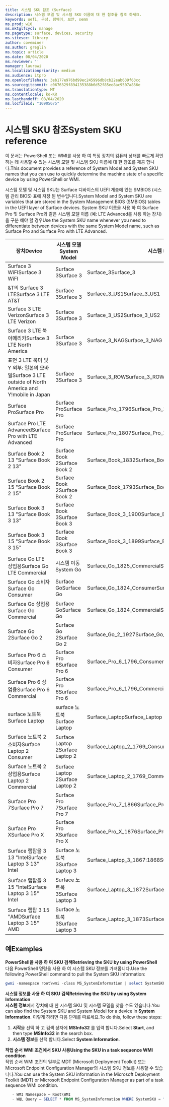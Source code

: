 ```yaml
---
title: 시스템 SKU 참조 (Surface)
description: 시스템 모델 및 시스템 SKU 이름에 대 한 참조를 참조 하세요.
keywords: uefi, 구성, 펌웨어, 보안, semm
ms.prod: w10
ms.mktglfcycl: manage
ms.pagetype: surface, devices, security
ms.sitesec: library
author: coveminer
ms.author: greglin
ms.topic: article
ms.date: 08/04/2020
ms.reviewer: ''
manager: laurawi
ms.localizationpriority: medium
ms.audience: itpro
ms.openlocfilehash: 3eb177e976bd99ec245996db8cb22eab639f63cc
ms.sourcegitcommit: c0676329f894135388b6d52f85ee8ac9507a836e
ms.translationtype: MT
ms.contentlocale: ko-KR
ms.lasthandoff: 08/04/2020
ms.locfileid: "10905675"
---
```

# <span data-ttu-id="bb81c-104">시스템 SKU 참조</span><span class="sxs-lookup"><span data-stu-id="bb81c-104">System SKU reference</span></span>

<span data-ttu-id="bb81c-105">이 문서는 PowerShell 또는 WMI를 사용 하 여 특정 장치의 컴퓨터 상태를 빠르게 확인 하는 데 사용할 수 있는 시스템 모델 및 시스템 SKU 이름에 대 한 참조를 제공 합니다.</span><span class="sxs-lookup"><span data-stu-id="bb81c-105">This document provides a reference of System Model and System SKU names that you can use to quickly determine the machine state of a specific device by using PowerShell or WMI.</span></span>

<span data-ttu-id="bb81c-106">시스템 모델 및 시스템 SKU는 Surface 디바이스의 UEFI 계층에 있는 SMBIOS (시스템 관리 BIOS) 표에 저장 된 변수입니다.</span><span class="sxs-lookup"><span data-stu-id="bb81c-106">System Model and System SKU are variables that are stored in the System Management BIOS (SMBIOS) tables in the UEFI layer of Surface devices.</span></span> <span data-ttu-id="bb81c-107">System SKU 이름을 사용 하 여 Surface Pro 및 Surface Pro와 같은 시스템 모델 이름 (예: LTE Advanced를 사용 하는 장치)을 구분 해야 할 경우</span><span class="sxs-lookup"><span data-stu-id="bb81c-107">Use the System SKU name whenever you need to differentiate between devices with the same System Model name, such as Surface Pro and Surface Pro with LTE Advanced.</span></span>

| <span data-ttu-id="bb81c-108">장치</span><span class="sxs-lookup"><span data-stu-id="bb81c-108">Device</span></span>   | <span data-ttu-id="bb81c-109">시스템 모델</span><span class="sxs-lookup"><span data-stu-id="bb81c-109">System Model</span></span> | <span data-ttu-id="bb81c-110">시스템 SKU</span><span class="sxs-lookup"><span data-stu-id="bb81c-110">System SKU</span></span>       |
| ---------- | ----------- | -------------- |
| <span data-ttu-id="bb81c-111">Surface 3 WiFI</span><span class="sxs-lookup"><span data-stu-id="bb81c-111">Surface 3 WiFI</span></span>                                               | <span data-ttu-id="bb81c-112">Surface 3</span><span class="sxs-lookup"><span data-stu-id="bb81c-112">Surface 3</span></span>        | <span data-ttu-id="bb81c-113">Surface_3</span><span class="sxs-lookup"><span data-stu-id="bb81c-113">Surface_3</span></span>                        |
| <span data-ttu-id="bb81c-114">&T의 Surface 3 LTE</span><span class="sxs-lookup"><span data-stu-id="bb81c-114">Surface 3 LTE AT&T</span></span>                                           | <span data-ttu-id="bb81c-115">Surface 3</span><span class="sxs-lookup"><span data-stu-id="bb81c-115">Surface 3</span></span>        | <span data-ttu-id="bb81c-116">Surface_3_US1</span><span class="sxs-lookup"><span data-stu-id="bb81c-116">Surface_3_US1</span></span>                    |
| <span data-ttu-id="bb81c-117">Surface 3 LTE Verizon</span><span class="sxs-lookup"><span data-stu-id="bb81c-117">Surface 3 LTE Verizon</span></span>                                        | <span data-ttu-id="bb81c-118">Surface 3</span><span class="sxs-lookup"><span data-stu-id="bb81c-118">Surface 3</span></span>        | <span data-ttu-id="bb81c-119">Surface_3_US2</span><span class="sxs-lookup"><span data-stu-id="bb81c-119">Surface_3_US2</span></span>                    |
| <span data-ttu-id="bb81c-120">Surface 3 LTE 북아메리카</span><span class="sxs-lookup"><span data-stu-id="bb81c-120">Surface 3 LTE North America</span></span>                                  | <span data-ttu-id="bb81c-121">Surface 3</span><span class="sxs-lookup"><span data-stu-id="bb81c-121">Surface 3</span></span>        | <span data-ttu-id="bb81c-122">Surface_3_NAG</span><span class="sxs-lookup"><span data-stu-id="bb81c-122">Surface_3_NAG</span></span>                    |
| <span data-ttu-id="bb81c-123">표면 3 LTE 북미 및 Y 외부: 일본의 모바일</span><span class="sxs-lookup"><span data-stu-id="bb81c-123">Surface 3 LTE outside of North America and Y!mobile in Japan</span></span> | <span data-ttu-id="bb81c-124">Surface 3</span><span class="sxs-lookup"><span data-stu-id="bb81c-124">Surface 3</span></span>        | <span data-ttu-id="bb81c-125">Surface_3_ROW</span><span class="sxs-lookup"><span data-stu-id="bb81c-125">Surface_3_ROW</span></span>                    |
| <span data-ttu-id="bb81c-126">Surface Pro</span><span class="sxs-lookup"><span data-stu-id="bb81c-126">Surface Pro</span></span>                                                  | <span data-ttu-id="bb81c-127">Surface Pro</span><span class="sxs-lookup"><span data-stu-id="bb81c-127">Surface Pro</span></span>      | <span data-ttu-id="bb81c-128">Surface_Pro_1796</span><span class="sxs-lookup"><span data-stu-id="bb81c-128">Surface_Pro_1796</span></span>                 |
| <span data-ttu-id="bb81c-129">Surface Pro LTE Advanced</span><span class="sxs-lookup"><span data-stu-id="bb81c-129">Surface Pro with LTE Advanced</span></span>                                | <span data-ttu-id="bb81c-130">Surface Pro</span><span class="sxs-lookup"><span data-stu-id="bb81c-130">Surface Pro</span></span>      | <span data-ttu-id="bb81c-131">Surface_Pro_1807</span><span class="sxs-lookup"><span data-stu-id="bb81c-131">Surface_Pro_1807</span></span>                 |
| <span data-ttu-id="bb81c-132">Surface Book 2 13 "</span><span class="sxs-lookup"><span data-stu-id="bb81c-132">Surface Book 2 13"</span></span>                                        | <span data-ttu-id="bb81c-133">Surface Book 2</span><span class="sxs-lookup"><span data-stu-id="bb81c-133">Surface Book 2</span></span>   | <span data-ttu-id="bb81c-134">Surface_Book_1832</span><span class="sxs-lookup"><span data-stu-id="bb81c-134">Surface_Book_1832</span></span>                |
| <span data-ttu-id="bb81c-135">Surface Book 2 15 "</span><span class="sxs-lookup"><span data-stu-id="bb81c-135">Surface Book 2 15"</span></span>                                        | <span data-ttu-id="bb81c-136">Surface Book 2</span><span class="sxs-lookup"><span data-stu-id="bb81c-136">Surface Book 2</span></span>   | <span data-ttu-id="bb81c-137">Surface_Book_1793</span><span class="sxs-lookup"><span data-stu-id="bb81c-137">Surface_Book_1793</span></span>                |
| <span data-ttu-id="bb81c-138">Surface Book 3 13 "</span><span class="sxs-lookup"><span data-stu-id="bb81c-138">Surface Book 3 13"</span></span>                                        | <span data-ttu-id="bb81c-139">Surface Book 3</span><span class="sxs-lookup"><span data-stu-id="bb81c-139">Surface Book 3</span></span>   | <span data-ttu-id="bb81c-140">Surface_Book_3_1900</span><span class="sxs-lookup"><span data-stu-id="bb81c-140">Surface_Book_3_1900</span></span>                |
| <span data-ttu-id="bb81c-141">Surface Book 3 15 "</span><span class="sxs-lookup"><span data-stu-id="bb81c-141">Surface Book 3 15"</span></span>                                        | <span data-ttu-id="bb81c-142">Surface Book 3</span><span class="sxs-lookup"><span data-stu-id="bb81c-142">Surface Book 3</span></span>   | <span data-ttu-id="bb81c-143">Surface_Book_3_1899</span><span class="sxs-lookup"><span data-stu-id="bb81c-143">Surface_Book_3_1899</span></span>
| <span data-ttu-id="bb81c-144">Surface Go LTE 상업용</span><span class="sxs-lookup"><span data-stu-id="bb81c-144">Surface Go LTE Commercial</span></span> | <span data-ttu-id="bb81c-145">시스템 이동</span><span class="sxs-lookup"><span data-stu-id="bb81c-145">System Go</span></span> | <span data-ttu-id="bb81c-146">Surface_Go_1825_Commercial</span><span class="sxs-lookup"><span data-stu-id="bb81c-146">Surface_Go_1825_Commercial</span></span> |
| <span data-ttu-id="bb81c-147">Surface Go 소비자</span><span class="sxs-lookup"><span data-stu-id="bb81c-147">Surface Go Consumer</span></span>                                          | <span data-ttu-id="bb81c-148">Surface Go</span><span class="sxs-lookup"><span data-stu-id="bb81c-148">Surface Go</span></span>       | <span data-ttu-id="bb81c-149">Surface_Go_1824_Consumer</span><span class="sxs-lookup"><span data-stu-id="bb81c-149">Surface_Go_1824_Consumer</span></span>         |
| <span data-ttu-id="bb81c-150">Surface Go 상업용</span><span class="sxs-lookup"><span data-stu-id="bb81c-150">Surface Go Commercial</span></span>                                        | <span data-ttu-id="bb81c-151">Surface Go</span><span class="sxs-lookup"><span data-stu-id="bb81c-151">Surface Go</span></span>       | <span data-ttu-id="bb81c-152">Surface_Go_1824_Commercial</span><span class="sxs-lookup"><span data-stu-id="bb81c-152">Surface_Go_1824_Commercial</span></span>       |
| <span data-ttu-id="bb81c-153">Surface Go 2</span><span class="sxs-lookup"><span data-stu-id="bb81c-153">Surface Go 2</span></span>                                                 | <span data-ttu-id="bb81c-154">Surface Go 2</span><span class="sxs-lookup"><span data-stu-id="bb81c-154">Surface Go 2</span></span>     | <span data-ttu-id="bb81c-155">Surface_Go_2_1927</span><span class="sxs-lookup"><span data-stu-id="bb81c-155">Surface_Go_2_1927</span></span>                |
| <span data-ttu-id="bb81c-156">Surface Pro 6 소비자</span><span class="sxs-lookup"><span data-stu-id="bb81c-156">Surface Pro 6 Consumer</span></span>                                       | <span data-ttu-id="bb81c-157">Surface Pro 6</span><span class="sxs-lookup"><span data-stu-id="bb81c-157">Surface Pro 6</span></span>    | <span data-ttu-id="bb81c-158">Surface_Pro_6_1796_Consumer</span><span class="sxs-lookup"><span data-stu-id="bb81c-158">Surface_Pro_6_1796_Consumer</span></span>      |
| <span data-ttu-id="bb81c-159">Surface Pro 6 상업용</span><span class="sxs-lookup"><span data-stu-id="bb81c-159">Surface Pro 6 Commercial</span></span>                                     | <span data-ttu-id="bb81c-160">Surface Pro 6</span><span class="sxs-lookup"><span data-stu-id="bb81c-160">Surface Pro 6</span></span>    | <span data-ttu-id="bb81c-161">Surface_Pro_6_1796_Commercial</span><span class="sxs-lookup"><span data-stu-id="bb81c-161">Surface_Pro_6_1796_Commercial</span></span>    |
| <span data-ttu-id="bb81c-162">surface 노트북</span><span class="sxs-lookup"><span data-stu-id="bb81c-162">Surface Laptop</span></span>                                               | <span data-ttu-id="bb81c-163">surface 노트북</span><span class="sxs-lookup"><span data-stu-id="bb81c-163">Surface Laptop</span></span>   | <span data-ttu-id="bb81c-164">Surface_Laptop</span><span class="sxs-lookup"><span data-stu-id="bb81c-164">Surface_Laptop</span></span>                   |
| <span data-ttu-id="bb81c-165">Surface 노트북 2 소비자</span><span class="sxs-lookup"><span data-stu-id="bb81c-165">Surface Laptop 2 Consumer</span></span>                                    | <span data-ttu-id="bb81c-166">Surface Laptop 2</span><span class="sxs-lookup"><span data-stu-id="bb81c-166">Surface Laptop 2</span></span> | <span data-ttu-id="bb81c-167">Surface_Laptop_2_1769_Consumer</span><span class="sxs-lookup"><span data-stu-id="bb81c-167">Surface_Laptop_2_1769_Consumer</span></span>   |
| <span data-ttu-id="bb81c-168">Surface 노트북 2 상업용</span><span class="sxs-lookup"><span data-stu-id="bb81c-168">Surface Laptop 2 Commercial</span></span>                                  | <span data-ttu-id="bb81c-169">Surface Laptop 2</span><span class="sxs-lookup"><span data-stu-id="bb81c-169">Surface Laptop 2</span></span> | <span data-ttu-id="bb81c-170">Surface_Laptop_2_1769_Commercial</span><span class="sxs-lookup"><span data-stu-id="bb81c-170">Surface_Laptop_2_1769_Commercial</span></span> |
| <span data-ttu-id="bb81c-171">Surface Pro 7</span><span class="sxs-lookup"><span data-stu-id="bb81c-171">Surface Pro 7</span></span>                 | <span data-ttu-id="bb81c-172">Surface Pro 7</span><span class="sxs-lookup"><span data-stu-id="bb81c-172">Surface Pro 7</span></span>    | <span data-ttu-id="bb81c-173">Surface_Pro_7_1866</span><span class="sxs-lookup"><span data-stu-id="bb81c-173">Surface_Pro_7_1866</span></span>         |
| <span data-ttu-id="bb81c-174">Surface Pro X</span><span class="sxs-lookup"><span data-stu-id="bb81c-174">Surface Pro X</span></span>                 | <span data-ttu-id="bb81c-175">Surface Pro X</span><span class="sxs-lookup"><span data-stu-id="bb81c-175">Surface Pro X</span></span>    | <span data-ttu-id="bb81c-176">Surface_Pro_X_1876</span><span class="sxs-lookup"><span data-stu-id="bb81c-176">Surface_Pro_X_1876</span></span>         |
| <span data-ttu-id="bb81c-177">Surface 랩탑을 3 13 "Intel</span><span class="sxs-lookup"><span data-stu-id="bb81c-177">Surface Laptop 3 13" Intel</span></span> | <span data-ttu-id="bb81c-178">Surface 노트북 3</span><span class="sxs-lookup"><span data-stu-id="bb81c-178">Surface Laptop 3</span></span> | <span data-ttu-id="bb81c-179">Surface_Laptop_3_1867:1868</span><span class="sxs-lookup"><span data-stu-id="bb81c-179">Surface_Laptop_3_1867:1868</span></span> |
| <span data-ttu-id="bb81c-180">Surface 랩탑을 3 15 "Intel</span><span class="sxs-lookup"><span data-stu-id="bb81c-180">Surface Laptop 3 15" Intel</span></span> | <span data-ttu-id="bb81c-181">Surface 노트북 3</span><span class="sxs-lookup"><span data-stu-id="bb81c-181">Surface Laptop 3</span></span> | <span data-ttu-id="bb81c-182">Surface_Laptop_3_1872</span><span class="sxs-lookup"><span data-stu-id="bb81c-182">Surface_Laptop_3_1872</span></span>      |
| <span data-ttu-id="bb81c-183">Surface 랩탑 3 15 "AMD</span><span class="sxs-lookup"><span data-stu-id="bb81c-183">Surface Laptop 3 15" AMD</span></span>   | <span data-ttu-id="bb81c-184">Surface 노트북 3</span><span class="sxs-lookup"><span data-stu-id="bb81c-184">Surface Laptop 3</span></span> | <span data-ttu-id="bb81c-185">Surface_Laptop_3_1873</span><span class="sxs-lookup"><span data-stu-id="bb81c-185">Surface_Laptop_3_1873</span></span>      | 

## <span data-ttu-id="bb81c-186">예</span><span class="sxs-lookup"><span data-stu-id="bb81c-186">Examples</span></span> 

**<span data-ttu-id="bb81c-187">PowerShell을 사용 하 여 SKU 검색</span><span class="sxs-lookup"><span data-stu-id="bb81c-187">Retrieving the SKU by using PowerShell</span></span>**  
<span data-ttu-id="bb81c-188">다음 PowerShell 명령을 사용 하 여 시스템 SKU 정보를 가져옵니다.</span><span class="sxs-lookup"><span data-stu-id="bb81c-188">Use the following PowerShell command to pull the System SKU information:</span></span>

 ``` powershell  
gwmi -namespace root\wmi -class MS_SystemInformation | select SystemSKU 
```

**<span data-ttu-id="bb81c-189">시스템 정보를 사용 하 여 SKU 검색</span><span class="sxs-lookup"><span data-stu-id="bb81c-189">Retrieving the SKU by using System Information</span></span>**  
<span data-ttu-id="bb81c-190">**시스템 정보**에서 장치에 대 한 시스템 SKU 및 시스템 모델을 찾을 수도 있습니다.</span><span class="sxs-lookup"><span data-stu-id="bb81c-190">You can also find the System SKU and System Model for a device in **System Information**.</span></span> <span data-ttu-id="bb81c-191">이렇게 하려면 다음 단계를 따르세요.</span><span class="sxs-lookup"><span data-stu-id="bb81c-191">To do this, follow these steps:</span></span>

1. <span data-ttu-id="bb81c-192">**시작**을 선택 하 고 검색 상자에 **MSInfo32** 를 입력 합니다.</span><span class="sxs-lookup"><span data-stu-id="bb81c-192">Select **Start**, and then type **MSInfo32** in the search box.</span></span>  
1. <span data-ttu-id="bb81c-193">**시스템 정보**를 선택 합니다.</span><span class="sxs-lookup"><span data-stu-id="bb81c-193">Select **System Information**.</span></span>

**<span data-ttu-id="bb81c-194">작업 순서 WMI 조건에서 SKU 사용</span><span class="sxs-lookup"><span data-stu-id="bb81c-194">Using the SKU in a task sequence WMI condition</span></span>**  
<span data-ttu-id="bb81c-195">작업 순서 WMI 조건의 일부로 MDT (Microsoft Deployment Toolkit) 또는 Microsoft Endpoint Configuration Manager의 시스템 SKU 정보를 사용할 수 있습니다.</span><span class="sxs-lookup"><span data-stu-id="bb81c-195">You can use the System SKU information in the Microsoft Deployment Toolkit (MDT) or Microsoft Endpoint Configuration Manager as part of a task sequence WMI condition.</span></span>

 ``` powershell  
    - WMI Namespace – Root\WMI
    - WQL Query – SELECT * FROM MS_SystemInformation WHERE SystemSKU = "Surface_Pro_1796"
 ``` 
